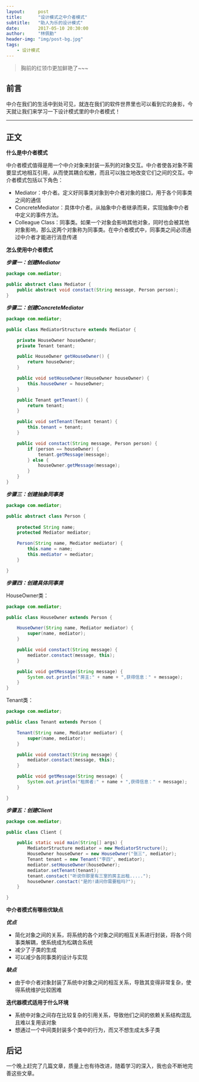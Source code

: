 ```yaml
---
layout:     post
title:      "设计模式之中介者模式"
subtitle:   "助人为乐的设计模式"
date:       2017-05-10 20:30:00
author:     "林佩勤"
header-img: "img/post-bg.jpg"
tags:
    - 设计模式
---
```


> 胸前的红领巾更加鲜艳了~~~
>


## 前言

中介在我们的生活中到处可见，就连在我们的软件世界里也可以看到它的身影，今天就让我们来学习一下设计模式里的中介者模式！

---

## 正文

**什么是中介者模式**

中介者模式值得是用一个中介对象来封装一系列的对象交互。中介者使各对象不需要显式地相互引用，从而使其耦合松散，而且可以独立地改变它们之间的交互。中介者模式包括以下角色：

- Mediator：中介者。定义好同事类对象到中介者对象的接口，用于各个同事类之间的通信
- ConcreteMediator：具体中介者。从抽象中介者继承而来，实现抽象中介者中定义的事件方法。
- Colleague Class：同事类。如果一个对象会影响其他对象，同时也会被其他对象影响，那么这两个对象称为同事类。在中介者模式中，同事类之间必须通过中介者才能进行消息传递

**怎么使用中介者模式**

***步骤一：创建Mediator***

```java
package com.mediator;

public abstract class Mediator {
	public abstract void constact(String message, Person person);
}
```

***步骤二：创建ConcreteMediator***

```java
package com.mediator;

public class MediatorStructure extends Mediator {

	private HouseOwner houseOwner;
	private Tenant tenant;

	public HouseOwner getHouseOwner() {
		return houseOwner;
	}

	public void setHouseOwner(HouseOwner houseOwner) {
		this.houseOwner = houseOwner;
	}

	public Tenant getTenant() {
		return tenant;
	}

	public void setTenant(Tenant tenant) {
		this.tenant = tenant;
	}

	public void constact(String message, Person person) {
		if (person == houseOwner) {
			tenant.getMessage(message);
		} else {
			houseOwner.getMessage(message);
		}
	}
}
```

***步骤三：创建抽象同事类***

```java
package com.mediator;

public abstract class Person {
	
	protected String name;
	protected Mediator mediator;

	Person(String name, Mediator mediator) {
		this.name = name;
		this.mediator = mediator;
	}

}
```

***步骤四：创建具体同事类***

HouseOwner类：

```java
package com.mediator;

public class HouseOwner extends Person {

	HouseOwner(String name, Mediator mediator) {
		super(name, mediator);
	}

	public void constact(String message) {
		mediator.constact(message, this);
	}

	public void getMessage(String message) {
		System.out.println("房主:" + name + ",获得信息：" + message);
	}
}
```

Tenant类：

```java
package com.mediator;

public class Tenant extends Person {

	Tenant(String name, Mediator mediator) {
		super(name, mediator);
	}

	public void constact(String message) {
		mediator.constact(message, this);
	}

	public void getMessage(String message) {
		System.out.println("租房者:" + name + ",获得信息：" + message);
	}

}
```

***步骤五：创建Client***

```java
package com.mediator;

public class Client {

	public static void main(String[] args) {
		MediatorStructure mediator = new MediatorStructure();
		HouseOwner houseOwner = new HouseOwner("张三", mediator);
		Tenant tenant = new Tenant("李四", mediator);
		mediator.setHouseOwner(houseOwner);
		mediator.setTenant(tenant);
		tenant.constact("听说你那里有三室的房主出租.....");
		houseOwner.constact("是的!请问你需要租吗?");
	}

}
```

**中介者模式有哪些优缺点**

***优点***

- 简化对象之间的关系，将系统的各个对象之间的相互关系进行封装，将各个同事类解耦，使系统成为松耦合系统
- 减少了子类的生成
- 可以减少各同事类的设计与实现

***缺点***

- 由于中介者对象封装了系统中对象之间的相互关系，导致其变得非常复杂，使得系统维护比较困难




**迭代器模式适用于什么环境**

- 系统中对象之间存在比较复杂的引用关系，导致他们之间的依赖关系结构混乱且难以复用该对象
- 想通过一个中间类封装多个类中的行为，而又不想生成太多子类


## 后记

一个晚上赶完了几篇文章，质量上也有待改进，随着学习的深入，我也会不断地完善这些文章。
